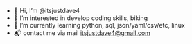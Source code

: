 - 👋 Hi, I’m @itsjustdave4
- 👀 I’m interested in develop coding skills, biking 
- 🌱 I’m currently learning python, sql, json/yaml/csv/etc, linux
- 📬 contact me via mail itsjustdave4@gmail.com

<!---
itsjustdave4/itsjustdave4 is a ✨ special ✨ repository because its `README.md` (this file) appears on your GitHub profile.
You can click the Preview link to take a look at your changes.
--->
